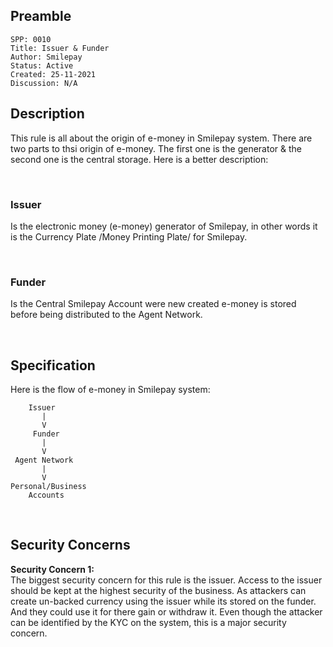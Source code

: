 ## Preamble

```
SPP: 0010
Title: Issuer & Funder
Author: Smilepay
Status: Active
Created: 25-11-2021
Discussion: N/A
```

## Description
This rule is all about the origin of e-money in Smilepay system. There are two parts to thsi origin of e-money. The first one is the generator & the second one is the central storage. Here is a better description:

<br />

### Issuer
Is the electronic money (e-money) generator of Smilepay, in other words it is the Currency Plate /Money Printing Plate/ for Smilepay. 

<br />

### Funder
Is the Central Smilepay Account were new created e-money is stored before being distributed to the Agent Network. 

<br />

## Specification
Here is the flow of e-money in Smilepay system:
```
    Issuer
       |
       V
     Funder
       |
       V
 Agent Network
       |
       V
Personal/Business
    Accounts      
```

<br />

## Security Concerns
**Security Concern 1:** <br />
The biggest security concern for this rule is the issuer. Access to the issuer should be kept at the highest security of the business. As attackers can create un-backed currency using the issuer while its stored on the funder. And they could use it for there gain or withdraw it. Even though the attacker can be identified by the KYC on the system, this is a major security concern.



